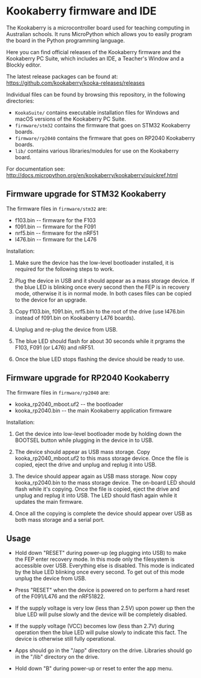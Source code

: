 Kookaberry firmware and IDE
===========================

The Kookaberry is a microcontroller board used for teaching computing in
Australian schools.  It runs MicroPython which allows you to easily program
the board in the Python programming language.

Here you can find official releases of the Kookaberry firmware and the
Kookaberry PC Suite, which includes an IDE, a Teacher's Window and a
Blockly editor.

The latest release packages can be found at: <https://github.com/kookaberry/kooka-releases/releases>

Individual files can be found by browsing this repository, in the following
directories:

- `KookaSuite/` contains executable installation files for Windows and macOS
  versions of the Kookaberry PC Suite.
- `firmware/stm32` contains the firmware that goes on STM32 Kookaberry boards.
- `firmware/rp2040` contains the firmware that goes on RP2040 Kookaberry boards.
- `lib/` contains various libraries/modules for use on the Kookaberry board.

For documentation see: <http://docs.micropython.org/en/kookaberry/kookaberry/quickref.html>

Firmware upgrade for STM32 Kookaberry
-------------------------------------

The firmware files in `firmware/stm32` are:
- f103.bin -- firmware for the F103
- f091.bin -- firmware for the F091
- nrf5.bin -- firmware for the nRF51
- l476.bin -- firmware for the L476

Installation:

1) Make sure the device has the low-level bootloader installed, it is required for
   the following steps to work.

2) Plug the device in USB and it should appear as a mass storage device.
   If the blue LED is blinking once every second then the FEP is in recovery
   mode, otherwise it is in normal mode.  In both cases files can be copied to
   the device for an upgrade.

3) Copy f103.bin, f091.bin, nrf5.bin to the root of the drive (use l476.bin instead
   of f091.bin on Kookaberry L476 boards).

4) Unplug and re-plug the device from USB.

5) The blue LED should flash for about 30 seconds while it prgrams the F103,
   F091 (or L476) and nRF51.

6) Once the blue LED stops flashing the device should be ready to use.

Firmware upgrade for RP2040 Kookaberry
--------------------------------------

The firmware files in `firmware/rp2040` are:
- kooka_rp2040_mboot.uf2 -- the bootloader
- kooka_rp2040.bin -- the main Kookaberry application firmware

Installation:

1) Get the device into low-level bootloader mode by holding down the BOOTSEL button
   while plugging in the device in to USB.

2) The device should appear as USB mass storage.  Copy kooka_rp2040_mboot.uf2 to this
   mass storage device.  Once the file is copied, eject the drive and unplug and
   replug it into USB.

4) The device should appear again as USB mass storage.  Now copy kooka_rp2040.bin to
   the mass storage device.  The on-board LED should flash while it's copying.  Once
   the file is copied, eject the drive and unplug and replug it into USB.  The LED
   should flash again while it updates the main firmware.

5) Once all the copying is complete the device should appear over USB as both mass
   storage and a serial port.

Usage
-----

- Hold down "RESET" during power-up (eg plugging into USB) to make the FEP enter
  recovery mode.  In this mode only the filesystem is accessible over USB.
  Everything else is disabled.  This mode is indicated by the blue LED blinking
  once every second.  To get out of this mode unplug the device from USB.

- Press "RESET" when the device is powered on to perform a hard reset of the
  F091/L476 and the nRF51822.

- If the supply voltage is very low (less than 2.5V) upon power up then the blue
  LED will pulse slowly and the device will be completely disabled.

- If the supply voltage (VCC) becomes low (less than 2.7V) during operation then
  the blue LED will pulse slowly to indicate this fact.  The device is otherwise
  still fully operational.

- Apps should go in the "/app" directory on the drive.  Libraries should go in the
  "/lib" directory on the drive.

- Hold down "B" during power-up or reset to enter the app menu.
